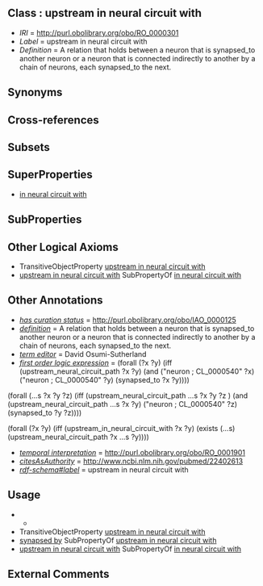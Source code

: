 
## Class : upstream in neural circuit with

 * *IRI* = http://purl.obolibrary.org/obo/RO_0000301
 * *Label* = upstream in neural circuit with
 * *Definition* = A relation that holds between a neuron that is synapsed_to another neuron or a neuron that is connected indirectly to another by a chain of neurons, each synapsed_to the next.

## Synonyms


## Cross-references


## Subsets


## SuperProperties

 * [in neural circuit with](../../RO/00/RO_0000300.md)

## SubProperties


## Other Logical Axioms

 * TransitiveObjectProperty [upstream in neural circuit with](../../RO/01/RO_0000301.md)
 * [upstream in neural circuit with](../../RO/01/RO_0000301.md) SubPropertyOf [in neural circuit with](../../RO/00/RO_0000300.md)

## Other Annotations

 * *[has curation status](../../IAO/14/IAO_0000114.md)* = http://purl.obolibrary.org/obo/IAO_0000125
 * *[definition](../../IAO/15/IAO_0000115.md)* = A relation that holds between a neuron that is synapsed_to another neuron or a neuron that is connected indirectly to another by a chain of neurons, each synapsed_to the next.
 * *[term editor](../../IAO/17/IAO_0000117.md)* = David Osumi-Sutherland
 * *[first order logic expression](../../IAO/26/IAO_0000426.md)* = (forall (?x ?y) 
	(iff 
		(upstream_neural_circuit_path  ?x ?y)
		(and
			("neuron ; CL_0000540" ?x)
			("neuron ; CL_0000540" ?y)
			(synapsed_to ?x ?y))))


(forall (...s ?x ?y ?z) 
	(iff 
		(upstream_neural_circuit_path ...s ?x ?y ?z )
		(and
			(upstream_neural_circuit_path ...s ?x ?y)
			("neuron ; CL_0000540" ?z)
			(synapsed_to ?y ?z))))
			
(forall (?x ?y) 
	(iff 
		(upstream_in_neural_circuit_with ?x ?y)
		(exists (...s)
			(upstream_neural_circuit_path  ?x ...s ?y))))
 * *[temporal interpretation](../../RO/00/RO_0001900.md)* = http://purl.obolibrary.org/obo/RO_0001901
 * *[citesAsAuthority](../../ty/citesAsAuthority.md)* = http://www.ncbi.nlm.nih.gov/pubmed/22402613
 * *[rdf-schema#label](../../el/rdf-schema#label.md)* = upstream in neural circuit with

## Usage

 * -
 * TransitiveObjectProperty [upstream in neural circuit with](../../RO/01/RO_0000301.md)
 * [synapsed by](../../RO/03/RO_0002103.md) SubPropertyOf [upstream in neural circuit with](../../RO/01/RO_0000301.md)
 * [upstream in neural circuit with](../../RO/01/RO_0000301.md) SubPropertyOf [in neural circuit with](../../RO/00/RO_0000300.md)

## External Comments

